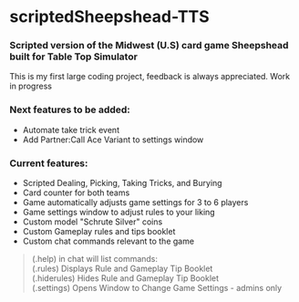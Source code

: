 # scriptedSheepshead-TTS  
### Scripted version of the Midwest (U.S) card game Sheepshead built for Table Top Simulator  

This is my first large coding project, feedback is always appreciated. Work in progress  

### Next features to be added:  
* Automate take trick event  
* Add Partner:Call Ace Variant to settings window  

### Current features:  
* Scripted Dealing, Picking, Taking Tricks, and Burying  
* Card counter for both teams  
* Game automatically adjusts game settings for 3 to 6 players  
* Game settings window to adjust rules to your liking  
* Custom model "Schrute Silver" coins  
* Custom Gameplay rules and tips booklet  
* Custom chat commands relevant to the game  
> (.help) in chat will list commands:  
> (.rules) Displays Rule and Gameplay Tip Booklet  
> (.hiderules) Hides Rule and Gameplay Tip Booklet  
> (.settings) Opens Window to Change Game Settings - admins only  

